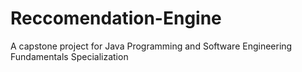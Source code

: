 # Reccomendation-Engine
A capstone project for Java Programming and Software Engineering Fundamentals Specialization
